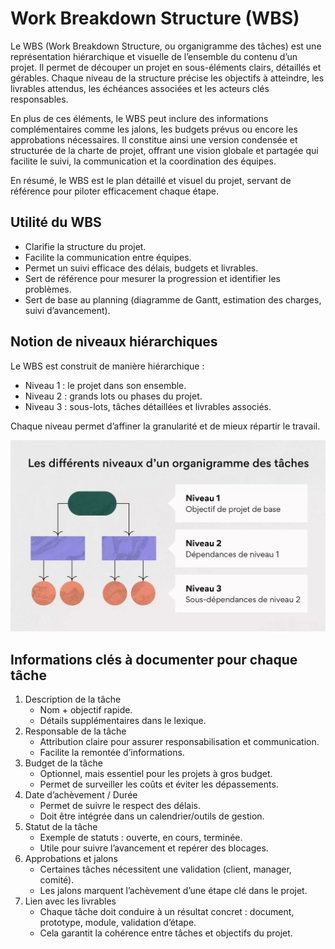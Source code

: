 # Work Breakdown Structure (WBS)

Le WBS (Work Breakdown Structure, ou organigramme des tâches) est une représentation hiérarchique et visuelle de l’ensemble du contenu d’un projet. Il permet de découper un projet en sous-éléments clairs, détaillés et gérables. Chaque niveau de la structure précise les objectifs à atteindre, les livrables attendus, les échéances associées et les acteurs clés responsables.

En plus de ces éléments, le WBS peut inclure des informations complémentaires comme les jalons, les budgets prévus ou encore les approbations nécessaires. Il constitue ainsi une version condensée et structurée de la charte de projet, offrant une vision globale et partagée qui facilite le suivi, la communication et la coordination des équipes.

En résumé, le WBS est le plan détaillé et visuel du projet, servant de référence pour piloter efficacement chaque étape.

## Utilité du WBS

- Clarifie la structure du projet.
- Facilite la communication entre équipes.
- Permet un suivi efficace des délais, budgets et livrables.
- Sert de référence pour mesurer la progression et identifier les problèmes.
- Sert de base au planning (diagramme de Gantt, estimation des charges, suivi d’avancement).

## Notion de niveaux hiérarchiques

Le WBS est construit de manière hiérarchique :

- Niveau 1 : le projet dans son ensemble.
- Niveau 2 : grands lots ou phases du projet.
- Niveau 3 : sous-lots, tâches détaillées et livrables associés.

Chaque niveau permet d’affiner la granularité et de mieux répartir le travail.

<img src="../sources/1.webp" >

## Informations clés à documenter pour chaque tâche

1. Description de la tâche
    - Nom + objectif rapide.
    - Détails supplémentaires dans le lexique.
2. Responsable de la tâche
    - Attribution claire pour assurer responsabilisation et communication.
    - Facilite la remontée d’informations.
3. Budget de la tâche
    - Optionnel, mais essentiel pour les projets à gros budget.
    - Permet de surveiller les coûts et éviter les dépassements.
4. Date d’achèvement / Durée
    - Permet de suivre le respect des délais.
    - Doit être intégrée dans un calendrier/outils de gestion.
5. Statut de la tâche
    - Exemple de statuts : ouverte, en cours, terminée.
    - Utile pour suivre l’avancement et repérer des blocages.
6. Approbations et jalons
    - Certaines tâches nécessitent une validation (client, manager, comité).
    - Les jalons marquent l’achèvement d’une étape clé dans le projet.
7. Lien avec les livrables
    - Chaque tâche doit conduire à un résultat concret : document, prototype, module, validation d’étape.
    - Cela garantit la cohérence entre tâches et objectifs du projet.
